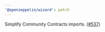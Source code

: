```yaml
---
'@openzeppelin/wizard': patch
---
```


Simplify Community Contracts imports. ([#537](https://github.com/OpenZeppelin/contracts-wizard/pull/537))
